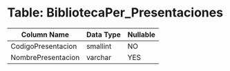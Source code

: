 # Table: BibliotecaPer_Presentaciones

| Column Name | Data Type | Nullable |
|-------------|-----------|----------|
| CodigoPresentacion | smallint | NO |
| NombrePresentacion | varchar | YES |
